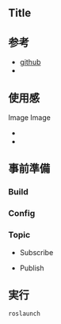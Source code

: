 ## Title

## 参考
* [github]()
* []()

## 使用感
Image
Image

*
*

## 事前準備


### Build

### Config

### Topic

* Subscribe

* Publish

## 実行

```
roslaunch
```
